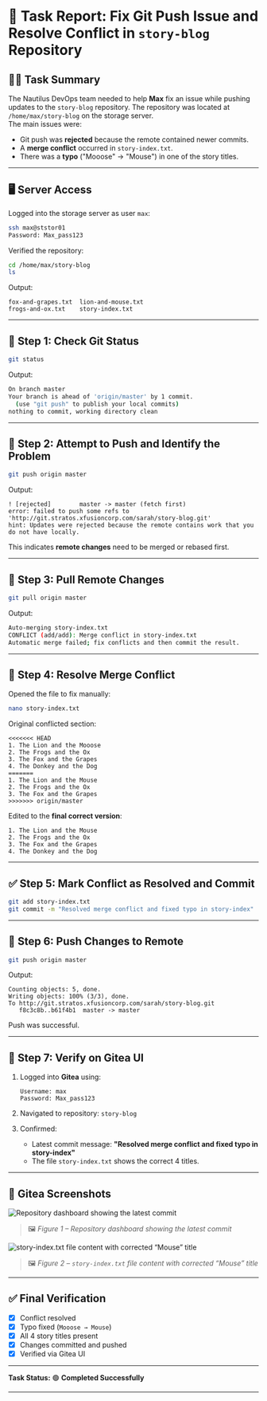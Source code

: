 # 🧾 Task Report: Fix Git Push Issue and Resolve Conflict in `story-blog` Repository

## 🧑‍💻 Task Summary

The Nautilus DevOps team needed to help **Max** fix an issue while pushing updates to the `story-blog` repository. The repository was located at `/home/max/story-blog` on the storage server.  
The main issues were:
- Git push was **rejected** because the remote contained newer commits.
- A **merge conflict** occurred in `story-index.txt`.
- There was a **typo** ("Mooose" → "Mouse") in one of the story titles.

---

## 🖥️ Server Access

Logged into the storage server as user `max`:

```bash
ssh max@ststor01
Password: Max_pass123
```

Verified the repository:

```bash
cd /home/max/story-blog
ls
```

Output:

```
fox-and-grapes.txt  lion-and-mouse.txt
frogs-and-ox.txt    story-index.txt
```

---

## 🧠 Step 1: Check Git Status

```bash
git status
```

Output:

```bash
On branch master
Your branch is ahead of 'origin/master' by 1 commit.
  (use "git push" to publish your local commits)
nothing to commit, working directory clean
```

---

## 🧠 Step 2: Attempt to Push and Identify the Problem

```bash
git push origin master
```

Output:

```
! [rejected]        master -> master (fetch first)
error: failed to push some refs to 'http://git.stratos.xfusioncorp.com/sarah/story-blog.git'
hint: Updates were rejected because the remote contains work that you do not have locally.
```

This indicates **remote changes** need to be merged or rebased first.

---

## 🧠 Step 3: Pull Remote Changes

```bash
git pull origin master
```

Output:

```bash
Auto-merging story-index.txt
CONFLICT (add/add): Merge conflict in story-index.txt
Automatic merge failed; fix conflicts and then commit the result.
```

---

## 🧩 Step 4: Resolve Merge Conflict

Opened the file to fix manually:

```bash
nano story-index.txt
```

Original conflicted section:

```
<<<<<<< HEAD
1. The Lion and the Mooose
2. The Frogs and the Ox
3. The Fox and the Grapes
4. The Donkey and the Dog
=======
1. The Lion and the Mouse
2. The Frogs and the Ox
3. The Fox and the Grapes
>>>>>>> origin/master
```

Edited to the **final correct version**:

```
1. The Lion and the Mouse
2. The Frogs and the Ox
3. The Fox and the Grapes
4. The Donkey and the Dog
```

---

## ✅ Step 5: Mark Conflict as Resolved and Commit

```bash
git add story-index.txt
git commit -m "Resolved merge conflict and fixed typo in story-index"
```

---

## 🚀 Step 6: Push Changes to Remote

```bash
git push origin master
```

Output:

```
Counting objects: 5, done.
Writing objects: 100% (3/3), done.
To http://git.stratos.xfusioncorp.com/sarah/story-blog.git
   f8c3c8b..b61f4b1  master -> master
```

Push was successful.

---

## 🧾 Step 7: Verify on Gitea UI

1. Logged into **Gitea** using:

   ```
   Username: max
   Password: Max_pass123
   ```

2. Navigated to repository:
   `story-blog`

3. Confirmed:

   * Latest commit message:
     **"Resolved merge conflict and fixed typo in story-index"**
   * The file `story-index.txt` shows the correct 4 titles.

---

## 📸 Gitea Screenshots

![Repository dashboard showing the latest commit](/images/Screenshot1.png "Hello")
> 🖼️ *Figure 1 – Repository dashboard showing the latest commit*

![`story-index.txt` file content with corrected “Mouse” title](/images/Screenshot2.png)
> 🖼️ *Figure 2 – `story-index.txt` file content with corrected “Mouse” title*

---

## ✅ Final Verification

* [x] Conflict resolved
* [x] Typo fixed (`Mooose → Mouse`)
* [x] All 4 story titles present
* [x] Changes committed and pushed
* [x] Verified via Gitea UI

---

**Task Status:** 🟢 **Completed Successfully**

---
